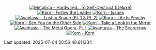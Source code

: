 <!-- lastfm -->
<p align="center"><a href="https://www.last.fm/music/Metallica/Hardwired%E2%80%A6To+Self-Destruct+(Deluxe)"><img src="https://lastfm.freetls.fastly.net/i/u/64s/a26f4d91949b80b56d4719d0644fde54.jpg" title="Metallica - Hardwired…To Self-Destruct (Deluxe)"></a> <a href="https://www.last.fm/music/Korn/Follow+the+Leader"><img src="https://lastfm.freetls.fastly.net/i/u/64s/e7605ccbb6d5d7e7976dea23c182ba63.png" title="Korn - Follow the Leader"></a> <a href="https://www.last.fm/music/Korn/Issues"><img src="https://lastfm.freetls.fastly.net/i/u/64s/41e7ae63df3447ad102d806cd2758482.jpg" title="Korn - Issues"></a> <a href="https://www.last.fm/music/Avantasia/Lost+in+Space+(Pt.+1+&+Pt.+2)"><img src="https://lastfm.freetls.fastly.net/i/u/64s/24930ed369900bee195b172a749ad4d7.jpg" title="Avantasia - Lost in Space (Pt. 1 & Pt. 2)"></a> <a href="https://www.last.fm/music/Korn/Life+Is+Peachy"><img src="https://lastfm.freetls.fastly.net/i/u/64s/41006b2356b2420e9fe2747540310d50.png" title="Korn - Life Is Peachy"></a> <a href="https://www.last.fm/music/Korn/See+You+on+the+Other+Side"><img src="https://lastfm.freetls.fastly.net/i/u/64s/84dd0944c5fe4d0e9b533ea1039a70aa.png" title="Korn - See You on the Other Side"></a> <a href="https://www.last.fm/music/Korn/Take+a+Look+in+the+Mirror"><img src="https://lastfm.freetls.fastly.net/i/u/64s/8ad0ede562bd4bd98940366b3c9a2923.png" title="Korn - Take a Look in the Mirror"></a> <a href="https://www.last.fm/music/Avantasia/The+Metal+Opera,+Pt.+I"><img src="https://lastfm.freetls.fastly.net/i/u/64s/28a24779bf006d4b7b9018af05d95aa2.jpg" title="Avantasia - The Metal Opera, Pt. I"></a> <a href="https://www.last.fm/music/Avantasia/The+Scarecrow"><img src="https://lastfm.freetls.fastly.net/i/u/64s/d4e3d4f0fc54e4d7a351f9cb3f328929.jpg" title="Avantasia - The Scarecrow"></a> <a href="https://www.last.fm/music/Korn/Korn"><img src="https://lastfm.freetls.fastly.net/i/u/64s/96a5ae52a9a04676f4e1ce2081bc15b6.jpg" title="Korn - Korn"></a> </p>

<!--START_SECTION:last-updated-->
Last updated: 2025-07-04 00:56:48.611334
<!--END_SECTION:last-updated-->